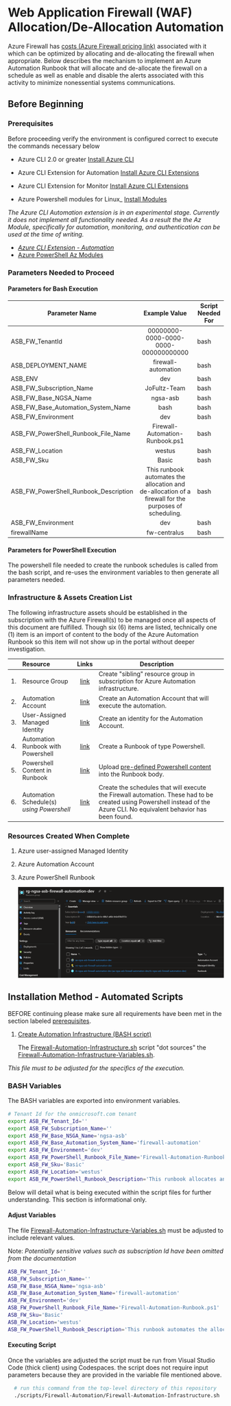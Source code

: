 # Web Application Firewall (WAF) Allocation/De-Allocation Automation

Azure Firewall has [costs (Azure Firewall pricing link)](https://azure.microsoft.com/en-gb/pricing/details/azure-firewall/#pricing) associated with it which can be optimized by allocating and de-allocating the firewall when appropriate.  Below describes the mechanism to implement an Azure Automation Runbook that will allocate and de-allocate the firewall on a schedule as well as enable and disable the alerts associated with this activity to minimize nonessential systems communications.

## Before Beginning

### Prerequisites

Before proceeding verify the environment is configured correct to execute the commands necessary below

- Azure CLI 2.0 or greater [Install Azure CLI](https://learn.microsoft.com/en-us/cli/azure/install-azure-cli)

- Azure CLI Extension for Automation [Install Azure CLI Extensions](https://learn.microsoft.com/en-us/cli/azure/azure-cli-extensions-list)

- Azure CLI Extension for Monitor [Install Azure CLI Extensions](https://learn.microsoft.com/en-us/cli/azure/azure-cli-extensions-list)

- Azure Powershell modules for Linux_ [Install Modules](/Firewall-Automation.md#Install-Powershell-Modules)

_The Azure CLI Automation extension is in an experimental stage.  Currently it does not implement all functionality needed.  As a result the the Az Module, specifically for automation, monitoring,  and authentication can be used at the time of writing._

-   [_Azure CLI Extension - Automation_](https://github.com/Azure/azure-cli-extensions/tree/main/src/automation)
-   [Azure PowerShell Az Modules](https://learn.microsoft.com/en-us/powershell/azure/install-az-ps?view=azps-9.0.0)

### Parameters Needed to Proceed

#### Parameters for Bash Execution

| Parameter Name                        |                                             Example Value                                             | Script Needed For |
| ------------------------------------- | :---------------------------------------------------------------------------------------------------: | ----------------- |
| ASB_FW_TenantId                       |                                  00000000-0000-0000-0000-000000000000                                 | bash              |
| ASB_DEPLOYMENT_NAME                   |                                          firewall-automation                                          | bash              |
| ASB_ENV                               |                                                  dev                                                  | bash              |
| ASB_FW_Subscription_Name              |                                              JoFultz-Team                                             | bash              |
| ASB_FW_Base_NGSA_Name                 |                                                ngsa-asb                                               | bash              |
| ASB_FW_Base_Automation_System_Name    |                                                  bash                                                 | bash              |
| ASB_FW_Environment                    |                                                  dev                                                  | bash              |
| ASB_FW_PowerShell_Runbook_File_Name   |                                    Firewall-Automation-Runbook.ps1                                    | bash              |
| ASB_FW_Location                       |                                                 westus                                                | bash              |
| ASB_FW_Sku                            |                                                 Basic                                                 | bash              |
| ASB_FW_PowerShell_Runbook_Description | This runbook automates the allocation and de-allocation of a firewall for the purposes of scheduling. | bash              |
| ASB_FW_Environment                    |                                                  dev                                                  | bash              |
| firewallName                          |                                              fw-centralus                                             | bash              |

#### Parameters for PowerShell Execution

The powershell file needed to create the runbook schedules is called from the bash script, and re-uses the environment variables to then generate all parameters needed.  

### Infrastructure & Assets Creation List

The following infrastructure assets should be established in the subscription with the Azure Firewall(s) to be managed once all aspects of this document are fulfilled.  Though six (6) items are listed, technically one (1) item is an import of content to the body of the Azure Automation Runbook so this item will not show up in the portal without deeper investigation.  

|     | Resource                                  |                                                                                       Links                                                                                      | Description                                                                                                                                                                 |   |
| :-: | :---------------------------------------- | :------------------------------------------------------------------------------------------------------------------------------------------------------------------------------: | --------------------------------------------------------------------------------------------------------------------------------------------------------------------------- | - |
|  1. | Resource Group                            |                                                 [link](https://learn.microsoft.com/en-us/cli/azure/manage-azure-groups-azure-cli)                                                | Create "sibling" resource group in subscription for Azure Automation infrastructure.                                                                                        |   |
|  2. | Automation Account                        |                     [link](https://learn.microsoft.com/en-us/azure/templates/microsoft.automation/automationaccounts?pivots=deployment-language-arm-template)                    | Create an Automation Account that will execute the automation.                                                                                                              |   |
|  3. | User-Assigned Managed Identity            | [link](https://learn.microsoft.com/en-us/azure/active-directory/managed-identities-azure-resources/how-manage-user-assigned-managed-identities?pivots=identity-mi-methods-azcli) | Create an identity for the Automation Account.                                                                                                                              |   |
|  4. | Automation Runbook with Powershell        |                                      [link](https://learn.microsoft.com/en-us/azure/automation/automation-runbook-types#powershell-runbooks)                                     | Create a Runbook of type Powershell.                                                                                                                                        |   |
|  5. | Powershell Content in Runbook             |                               [link](https://learn.microsoft.com/en-us/powershell/module/az.automation/import-azautomationrunbook?view=azps-8.3.0)                               | Upload [pre-defined Powershell content](../scripts/Firewall-Automation/Firewall-Automation-Runbook.ps1) into the Runbook body.                                                                            |   |
|  6. | Automation Schedule(s) _using Powershell_ |                               [link](https://learn.microsoft.com/en-us/powershell/module/az.automation/import-azautomationrunbook?view=azps-8.3.0)                               | Create the schedules that will execute the Firewall automation.  These had to be created using Powershell instead of the Azure CLI.  No equivalent behavior has been found. |   |

### Resources Created When Complete

1. Azure user-assigned Managed Identity
2. Azure Automation Account
3. Azure PowerShell Runbook

    ![List of resources that will be created when complete.](./assets/Firewall-Automation/listOfResourcesInResourceGroup.png)

## Installation Method - Automated Scripts

BEFORE continuing please make sure all requirements have been met in the section labeled [prerequisites](#prerequisites).

1. [Create Automation Infrastructure (BASH script)](../scripts/Firewall-Automation/Firewall-Automation-Infrastructure.sh)

    The [Firewall-Automation-Infrastructure.sh](../scripts/Firewall-Automation/Firewall-Automation-Infrastructure.sh) script "dot sources" the [Firewall-Automation-Infrastructure-Variables.sh](../scripts/Firewall-Automation/Firewall-Automation-Infrastructure-Variables.sh).  

_This file must to be adjusted for the specifics of the execution._

### BASH Variables

The BASH variables are exported into environment variables.  

```bash
# Tenant Id for the onmicrosoft.com tenant
export ASB_FW_Tenant_Id=''
export ASB_FW_Subscription_Name=''
export ASB_FW_Base_NSGA_Name='ngsa-asb'
export ASB_FW_Base_Automation_System_Name='firewall-automation'
export ASB_FW_Environment='dev'
export ASB_FW_PowerShell_Runbook_File_Name='Firewall-Automation-Runbook.ps1'
export ASB_FW_Sku='Basic'
export ASB_FW_Location='westus'
export ASB_FW_PowerShell_Runbook_Description='This runbook allocates and de-allocates specific firewalls.  It also enables and disables specific metric and log alerts associated with such activities.'

```

Below will detail what is being executed within the script files for further understanding.  This section is informational only.

#### Adjust Variables

The file [Firewall-Automation-Infrastructure-Variables.sh](../scripts/Firewall-Automation/Firewall-Automation-Infrastructure-Variables.sh) must be adjusted to include relevant values.

Note: _Potentially sensitive values such as subscription Id have been omitted from the documentation_

```bash
ASB_FW_Tenant_Id=''
ASB_FW_Subscription_Name=''
ASB_FW_Base_NSGA_Name='ngsa-asb'
ASB_FW_Base_Automation_System_Name='firewall-automation'
ASB_FW_Environment='dev'
ASB_FW_PowerShell_Runbook_File_Name='Firewall-Automation-Runbook.ps1'
ASB_FW_Sku='Basic'
ASB_FW_Location='westus'
ASB_FW_PowerShell_Runbook_Description='This runbook automates the allocation and de-allocation of a firewall for the purposes of scheduling.'

```

#### Executing Script

Once the variables are adjusted the script must be run from Visual Studio Code (thick client) using Codespaces.  the script does not require input parameters because they are provided in the variable file mentioned above.

```bash
  # run this command from the top-level directory of this repository
  ./scripts/Firewall-Automation/Firewall-Automation-Infrastructure.sh

```
